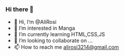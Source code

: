 ### Hi there 👋
- 👋 Hi, I’m @AliRosi
- 👀 I’m interested in Manga
- 🌱 I’m currently learning HTML,CSS,JS
- 💞️ I’m looking to collaborate on ...
- 📫 How to reach me alirosi3214@gmail.com
<!--
**AliRosi/AliRosi** is a ✨ _special_ ✨ repository because its `README.md` (this file) appears on your GitHub profile.

Here are some ideas to get you started:

- 🔭 I’m currently working on ...
- 🌱 I’m currently learning ...
- 👯 I’m looking to collaborate on ...
- 🤔 I’m looking for help with ...
- 💬 Ask me about ...
- 📫 How to reach me: ...
- 😄 Pronouns: ...
- ⚡ Fun fact: ...
-->
